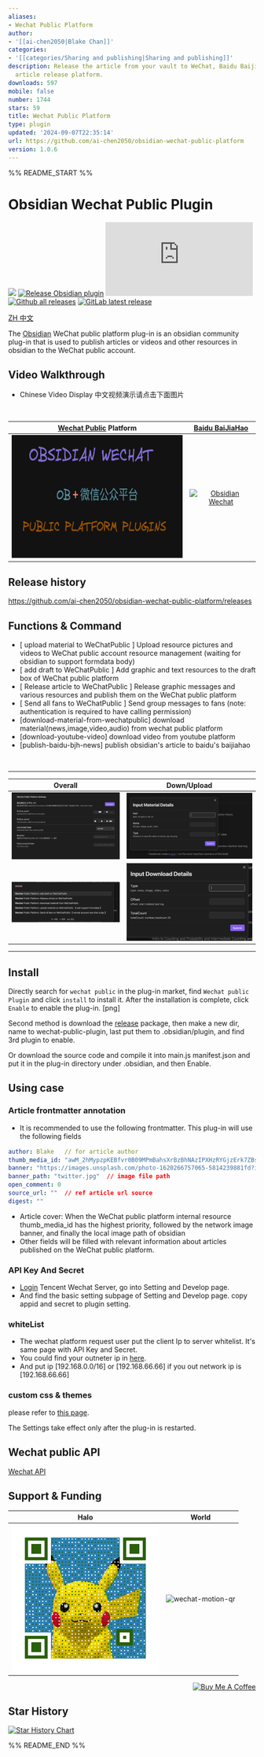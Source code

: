 ```yaml
---
aliases:
- Wechat Public Platform
author:
- '[[ai-chen2050|Blake Chan]]'
categories:
- '[[categories/Sharing and publishing|Sharing and publishing]]'
description: Release the article from your vault to WeChat, Baidu Baijiahao, or another
  article release platform.
downloads: 597
mobile: false
number: 1744
stars: 59
title: Wechat Public Platform
type: plugin
updated: '2024-09-07T22:35:14'
url: https://github.com/ai-chen2050/obsidian-wechat-public-platform
version: 1.0.6
---
```


%% README_START %%

# Obsidian Wechat Public Plugin

[![](https://github.com/ai-chen2050/obsidian-wechat-public-platform/actions/workflows/CI.yml/badge.svg)](https://github.com/ai-chen2050/obsidian-wechat-public-platform/actions/workflows/CI.yml)
[![Release Obsidian plugin](https://github.com/ai-chen2050/obsidian-wechat-public-platform/actions/workflows/release.yml/badge.svg)](https://github.com/ai-chen2050/obsidian-wechat-public-platform/actions/workflows/release.yml)
[![GitHub license](https://badgen.net/github/license/Naereen/Strapdown.js)](https://github.com/ai-chen2050/obsidian-wechat-public-platform/blob/master/LICENSE)
[![Github all releases](https://img.shields.io/github/downloads/ai-chen2050/obsidian-wechat-public-platform/total.svg)](https://GitHub.com/ai-chen2050/obsidian-wechat-public-platform/releases/)
[![GitLab latest release](https://badgen.net/github/release/ai-chen2050/obsidian-wechat-public-platform/)](https://github.com/ai-chen2050/obsidian-wechat-public-platform/releases)

[ZH 中文](./README-zh.md) 


The [Obsidian](https://obsidian.md/) WeChat public platform plug-in is an obsidian community plug-in that is used to publish articles or videos and other resources in obsidian to the WeChat public account.


## Video Walkthrough

- Chinese Video Display 中文视频演示请点击下面图片
<br>

|    [Wechat Public](https://mp.weixin.qq.com/) Platform  |      [Baidu BaiJiaHao](https://baijiahao.baidu.com/)    |
|:-----------:|:-----------:|
| <a href="https://www.bilibili.com/video/BV1re411z7Ey?t=13.4"> <img src="https://raw.githubusercontent.com/ai-chen2050/obsidian-wechat-public-platform/HEAD/public/obsidian-wechat.png" alt="Obsidian Wechat" width="350" height="250"> </a> | <a href="https://www.bilibili.com/video/BV1aD4y1f7pk/?vd_source=cbd98265ee43631d3c19518d1b9db358"> <img src="public/obsidian-baidu.png" alt="Obsidian Wechat" width="350" height="250"> </a> |


## Release history
https://github.com/ai-chen2050/obsidian-wechat-public-platform/releases

## Functions & Command

- [ upload material to WeChatPublic ] Upload resource pictures and videos to WeChat public account resource management (waiting for obsidian to support formdata body)
- [ add draft to WeChatPublic ] Add graphic and text resources to the draft box of WeChat public platform
- [ Release article to WeChatPublic ] Release graphic messages and various resources and publish them on the WeChat public platform
- [ Send all fans to WeChatPublic ] Send group messages to fans (note: authentication is required to have calling permission)
- [download-material-from-wechatpublic] download material(news,image,video,audio) from wechat public platform
- [download-youtube-video] download video from youtube platform
- [publish-baidu-bjh-news] publish obsidian's article to baidu's baijiahao

<br>

---

|    Overall    |    Down/Upload    |
|:-----------:|:-----------:|
| ![setting](https://raw.githubusercontent.com/ai-chen2050/obsidian-wechat-public-platform/HEAD/public/setting.png) | ![uploadMateial](https://raw.githubusercontent.com/ai-chen2050/obsidian-wechat-public-platform/HEAD/public/uploadMateial.png)  |
| ![commands](https://raw.githubusercontent.com/ai-chen2050/obsidian-wechat-public-platform/HEAD/public/commands.png)| ![download](https://raw.githubusercontent.com/ai-chen2050/obsidian-wechat-public-platform/HEAD/public/download.png) |

---



## Install

Directly search for `wechat public` in the plug-in market, find `Wechat public Plugin` and click `install` to install it. After the installation is complete, click `Enable` to enable the plug-in. [png]

Second method is download the [release](https://github.com/ai-chen2050/obsidian-wechat-public-platform/releases) package, then make a new dir, name to wechat-public-plugin, last put them to .obsidian/plugin, and find 3rd plugin to enable.

Or download the source code and compile it into main.js manifest.json and put it in the plug-in directory under .obsidian, and then Enable.

## Using case

### Article frontmatter annotation

- It is recommended to use the following frontmatter. This plug-in will use the following fields

```yaml
author: Blake   // for article author
thumb_media_id: "awM_2hMypzpKEBfvr0B09MPmBahsXrBzBhNAzIPXHzRYGjzErk7ZBs4L8nL7VpEY" // media id in wechat platform
banner: "https://images.unsplash.com/photo-1620266757065-5814239881fd?ixlib=rb-4.0.3&q=85&fm=jpg&crop=entropy&cs=srgb&w=2400"
banner_path: "twitter.jpg"  // image file path
open_comment: 0
source_url: ""  // ref article url source
digest: ""
```

- Article cover: When the WeChat public platform internal resource thumb_media_id has the highest priority, followed by the network image banner, and finally the local image path of obsidian
- Other fields will be filled with relevant information about articles published on the WeChat public platform.

### API Key And Secret

- [Login](https://mp.weixin.qq.com/) Tencent Wechat Server, go into Setting and Develop page.
- And find the basic setting subpage of Setting and Develop page. copy appid and secret to plugin setting.

### whiteList

- The wechat platform request user put the client Ip to server whitelist. It's same page with API Key and Secret.
- You could find your outneter ip in [here](https://tool.lu/ip/). 
- And put ip [192.168.0.0/16] or [192.168.66.66] if you out network ip is [192.168.66.66]

### custom css & themes

please refer to [this page](https://github.com/ai-chen2050/obsidian-wechat-public-platform/issues/10).

The Settings take effect only after the plug-in is restarted.

## Wechat public API
[Wechat API](./docs/wepublic.md)

## Support & Funding


| Halo | World |
|:-----------:|:-----------:|
|<img src="https://raw.githubusercontent.com/ai-chen2050/obsidian-wechat-public-platform/HEAD/public/commutity.jpg" alt="wechat-motion-qr" width="300" height="300">|<img src="./public/wechat-motion-qr.png" alt="wechat-motion-qr" width="300" height="300">|


<div align="right">
<a href="https://www.buymeacoffee.com/blakechan" target="_blank"><img src="https://cdn.buymeacoffee.com/buttons/v2/default-violet.png" alt="Buy Me A Coffee" style="height: 45px !important;width: 140px !important;" ></a>
</div>



## Star History

[![Star History Chart](https://api.star-history.com/svg?repos=ai-chen2050/obsidian-wechat-public-platform&type=Date)](https://star-history.com/#ai-chen2050/obsidian-wechat-public-platform&Date)



%% README_END %%